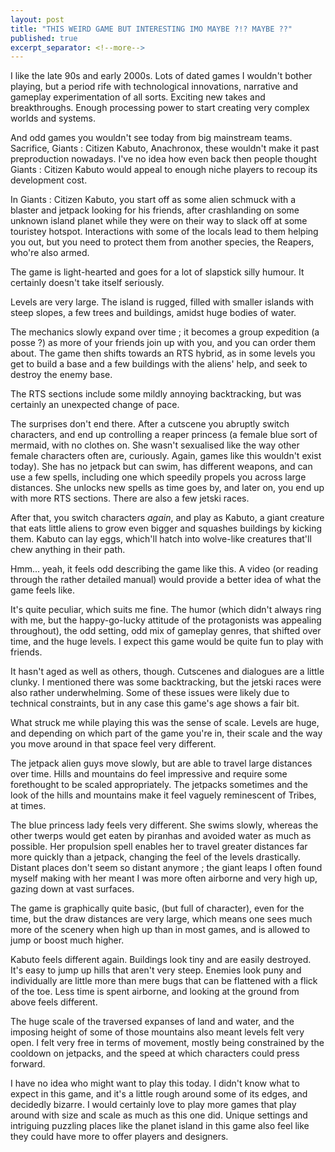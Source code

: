 ```yaml
---
layout: post
title: "THIS WEIRD GAME BUT INTERESTING IMO MAYBE ?!? MAYBE ??"
published: true
excerpt_separator: <!--more-->
---
```


I like the late 90s and early 2000s. Lots of dated games I wouldn't bother playing, but a period rife with technological innovations, narrative and gameplay experimentation of all sorts. Exciting new takes and breakthroughs. Enough processing power to start creating very complex worlds and systems.

And odd games you wouldn't see today from big mainstream teams. Sacrifice, Giants : Citizen Kabuto, Anachronox, these wouldn't make it past preproduction nowadays. I've no idea how even back then people thought Giants : Citizen Kabuto would appeal to enough niche players to recoup its development cost.

<!--more-->
 
In Giants : Citizen Kabuto, you start off as some alien schmuck with a blaster and jetpack looking for his friends, after crashlanding on some unknown island planet while they were on their way to slack off at some touristey hotspot. Interactions with some of the locals lead to them helping you out, but you need to protect them from another species, the Reapers, who're also armed.

The game is light-hearted and goes for a lot of slapstick silly humour. It certainly doesn't take itself seriously.

Levels are very large. The island is rugged, filled with smaller islands with steep slopes, a few trees and buildings, amidst huge bodies of water.

The mechanics slowly expand over time ; it becomes a group expedition (a posse ?) as more of your friends join up with you, and you can order them about. The game then shifts towards an RTS hybrid, as in some levels you get to build a base and a few buildings with the aliens' help, and seek to destroy the enemy base.

The RTS sections include some mildly annoying backtracking, but was certainly an unexpected change of pace.

The surprises don't end there. After a cutscene you abruptly switch characters, and end up controlling a reaper princess (a female blue sort of mermaid, with no clothes on. She wasn't sexualised like the way other female characters often are, curiously. Again, games like this wouldn't exist today). She has no jetpack but can swim, has different weapons, and can use a few spells, including one which speedily propels you across large distances. She unlocks new spells as time goes by, and later on, you end up with more RTS sections. There are also a few jetski races.

After that, you switch characters *again*, and play as Kabuto, a giant creature that eats little aliens to grow even bigger and squashes buildings by kicking them. Kabuto can lay eggs, which'll hatch into wolve-like creatures that'll chew anything in their path.

Hmm... yeah, it feels odd describing the game like this. A video (or reading through the rather detailed manual) would provide a better idea of what the game feels like.

It's quite peculiar, which suits me fine. The humor (which didn't always ring with me, but the happy-go-lucky attitude of the protagonists was appealing throughout), the odd setting, odd mix of gameplay genres, that shifted over time, and the huge levels. I expect this game would be quite fun to play with friends.

It hasn't aged as well as others, though. Cutscenes and dialogues are a little clunky. I mentioned there was some backtracking, but the jetski races were also rather underwhelming. Some of these issues were likely due to technical constraints, but in any case this game's age shows a fair bit. 

What struck me while playing this was the sense of scale. Levels are huge, and depending on which part of the game you're in, their scale and the way you move around in that space feel very different.

The jetpack alien guys move slowly, but are able to travel large distances over time. Hills and mountains do feel impressive and require some forethought to be scaled appropriately. The jetpacks sometimes and the look of the hills and mountains make it feel vaguely reminescent of Tribes, at times.

The blue princess lady feels very different. She swims slowly, whereas the other twerps would get eaten by piranhas and avoided water as much as possible. Her propulsion spell enables her to travel greater distances far more quickly than a jetpack, changing the feel of the levels drastically. Distant places don't seem so distant anymore ; the giant leaps I often found myself making with her meant I was more often airborne and very high up, gazing down at vast surfaces. 

The game is graphically quite basic, (but full of character), even for the time, but the draw distances are very large, which means one sees much more of the scenery when high up than in most games, and is allowed to jump or boost much higher.

Kabuto feels different again. Buildings look tiny and are easily destroyed. It's easy to jump up hills that aren't very steep. Enemies look puny and individually are little more than mere bugs that can be flattened with a flick of the toe. Less time is spent airborne, and looking at the ground from above feels different.

The huge scale of the traversed expanses of land and water, and the imposing height of some of those mountains also meant levels felt very open. I felt very free in terms of movement, mostly being constrained by the cooldown on jetpacks, and the speed at which characters could press forward.


I have no idea who might want to play this today. I didn't know what to expect in this game, and it's a little rough around some of its edges, and decidedly bizarre. I would certainly love to play more games that play around with size and scale as much as this one did. Unique settings and intriguing puzzling places like the planet island in this game also feel like they could have more to offer players and designers.